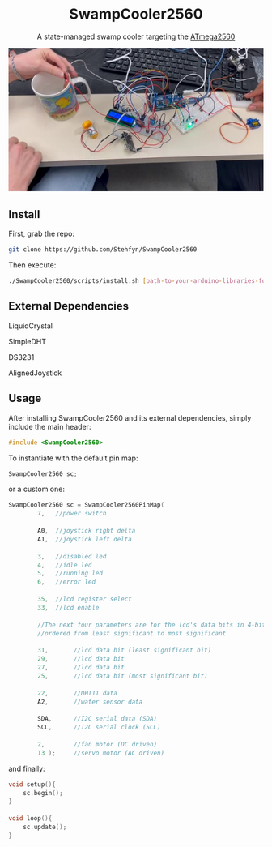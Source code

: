 <div align="center">

# SwampCooler2560

A state-managed swamp cooler targeting the [ATmega2560](https://docs.arduino.cc/hardware/mega-2560)

<img src="https://raw.githubusercontent.com/Stehfyn/SwampCooler2560/c500ab42bb0f8f0503ba2b2f96ac1333bf7baf19/assets/demo.png">


</div>

## Install
First, grab the repo:
```bash
git clone https://github.com/Stehfyn/SwampCooler2560
```
Then execute:
```bash
./SwampCooler2560/scripts/install.sh [path-to-your-arduino-libraries-folder]
```
## External Dependencies
<p>
<a href="https://github.com/arduino-libraries/LiquidCrystal" style="text-decoration-line: none;">LiquidCrystal</a>

<a href="https://github.com/winlinvip/SimpleDHT" style="text-decoration-line: none;">SimpleDHT</a>

<a href="https://github.com/NorthernWidget/DS3231" style="text-decoration-line: none;">DS3231</a>

<a href="https://github.com/PalladinoMarco/AlignedJoystick" style="text-decoration-line: none;">AlignedJoystick</a>
</p>

## Usage

After installing SwampCooler2560 and its external dependencies, simply include the main header:

```cpp
#include <SwampCooler2560>
```
To instantiate with the default pin map:
```cpp
SwampCooler2560 sc;
```
or a custom one:
```cpp
SwampCooler2560 sc = SwampCooler2560PinMap(
        7,   //power switch

        A0,  //joystick right delta
        A1,  //joystick left delta

        3,   //disabled led
        4,   //idle led
        5,   //running led
        6,   //error led

        35,  //lcd register select
        33,  //lcd enable
    
        //The next four parameters are for the lcd's data bits in 4-bit mode
        //ordered from least significant to most significant
    
        31,       //lcd data bit (least significant bit)
        29,       //lcd data bit
        27,       //lcd data bit 
        25,       //lcd data bit (most significant bit)

        22,       //DHT11 data
        A2,       //water sensor data

        SDA,      //I2C serial data (SDA)
        SCL,      //I2C serial clock (SCL)

        2,        //fan motor (DC driven)
        13 );     //servo motor (AC driven)
```
and finally:
```cpp
void setup(){
    sc.begin();
}

void loop(){
    sc.update();
}
